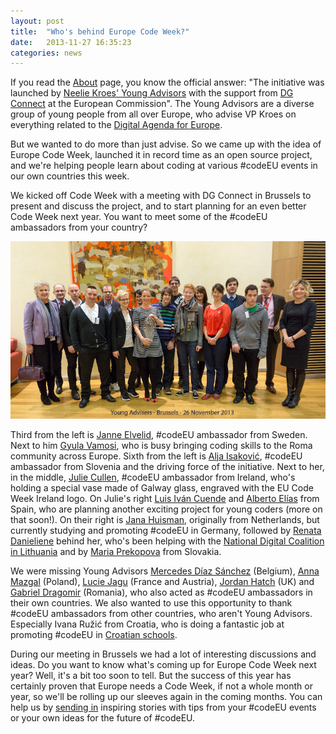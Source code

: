 ```yaml
---
layout: post
title:  "Who's behind Europe Code Week?"
date:   2013-11-27 16:35:23
categories: news
---
```


If you read the [About](/about) page, you know the official answer: "The initiative was launched by [Neelie Kroes' Young Advisors](http://ec.europa.eu/digital-agenda/en/young-advisors) with the support from [DG Connect](http://ec.europa.eu/dgs/connect/en/content/dg-connect) at the European Commission". The Young Advisors are a diverse group of young people from all over Europe, who advise VP Kroes on everything related to the [Digital Agenda for Europe](http://ec.europa.eu/digital-agenda/).

But we wanted to do more than just advise. So we came up with the idea of Europe Code Week, launched it in record time as an open source project, and we're helping people learn about coding at various #codeEU events in our own countries this week.

We kicked off Code Week with a meeting with DG Connect in Brussels to present and discuss the project, and to start planning for an even better Code Week next year. You want to meet some of the #codeEU ambassadors from your country?

![Young Advisors meeting in November 2013 in Brussels](/img/young_advisors-brussels_meeting-nov13.jpeg)

Third from the left is [Janne Elvelid](https://ec.europa.eu/digital-agenda/node/50636), #codeEU ambassador from Sweden. Next to him [Gyula Vamosi](https://ec.europa.eu/digital-agenda/node/50634), who is busy bringing coding skills to the Roma community across Europe. Sixth from the left is [Alja Isaković](https://ec.europa.eu/digital-agenda/node/50628), #codeEU ambassador from Slovenia and the driving force of the initiative. Next to her, in the middle, [Julie Cullen](https://ec.europa.eu/digital-agenda/node/50641), #codeEU ambassador from Ireland, who's holding a special vase made of Galway glass, engraved with the EU Code Week Ireland logo. On Julie's right [Luis Iván Cuende](https://ec.europa.eu/digital-agenda/node/50646) and [Alberto Elías](https://ec.europa.eu/digital-agenda/node/50652) from Spain, who are planning another exciting project for young coders (more on that soon!). On their right is [Jana Huisman](https://ec.europa.eu/digital-agenda/en/jana-huisman), originally from Netherlands, but currently studying and promoting #codeEU in Germany, followed by [Renata Danieliene](https://ec.europa.eu/digital-agenda/node/50649) behind her, who's been helping with the [National Digital Coalition in Lithuania](http://www.eu2013.lt/en/news/pressreleases/national-digital-coalition-will-promote-wider-use-of-modern-technologies) and by [Maria Prekopova](https://ec.europa.eu/digital-agenda/node/50715) from Slovakia.

We were missing Young Advisors [Mercedes Díaz Sánchez](https://ec.europa.eu/digital-agenda/node/50709) (Belgium), [Anna Mazgal](https://ec.europa.eu/digital-agenda/node/50613) (Poland), [Lucie Jagu](https://ec.europa.eu/digital-agenda/node/50644) (France and Austria), [Jordan Hatch](https://ec.europa.eu/digital-agenda/node/50637) (UK) and [Gabriel Dragomir](https://ec.europa.eu/digital-agenda/node/50633) (Romania), who also acted as #codeEU ambassadors in their own countries. We also wanted to use this opportunity to thank #codeEU ambassadors from other countries, who aren't Young Advisors. Especially Ivana Ružić from Croatia, who is doing a fantastic job at promoting #codeEU in [Croatian schools](https://www.facebook.com/CodeWeekHr).

During our meeting in Brussels we had a lot of interesting discussions and ideas. Do you want to know what's coming up for Europe Code Week next year? Well, it's a bit too soon to tell. But the success of this year has certainly proven that Europe needs a Code Week, if not a whole month or year, so we'll be rolling up our sleeves again in the coming months. You can help us by [sending in](mailto:{{site.contact.email}}) inspiring stories with tips from your #codeEU events or your own ideas for the future of #codeEU.